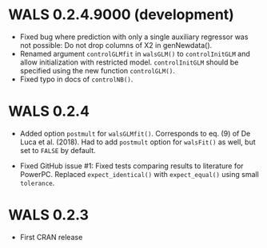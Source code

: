 # WALS 0.2.4.9000 (development)

* Fixed bug where prediction with only a single auxiliary regressor was not possible: 
Do not drop columns of X2 in genNewdata().
* Renamed argument `controlGLMfit` in `walsGLM()` to `controlInitGLM` and allow
initialization with restricted model. `controlInitGLM` should be specified using the new 
function `controlGLM()`.
* Fixed typo in docs of `controlNB()`.

# WALS 0.2.4

* Added option `postmult` for `walsGLMfit()`. Corresponds to eq. (9) of De Luca et al. (2018).
Had to add `postmult` option for `walsFit()` as well, but set to `FALSE` by default.

* Fixed GitHub issue #1: Fixed tests comparing results to literature for PowerPC.
Replaced `expect_identical()` with `expect_equal()` using small `tolerance`.


# WALS 0.2.3

* First CRAN release
